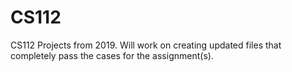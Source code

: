# CS112
CS112 Projects from 2019.
Will work on creating updated files that completely pass the cases for the assignment(s).
